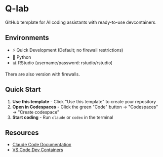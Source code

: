 # Q-lab

GitHub template for AI coding assistants with ready-to-use devcontainers.

## Environments

- ⚡ Quick Development (Default; no firewall restrictions)
- 🐍 Python
- 📊 RStudio (username/password: rstudio/rstudio)

There are also version with firewalls.

## Quick Start

1. **Use this template** - Click "Use this template" to create your repository
2. **Open in Codespaces** - Click the green "Code" button → "Codespaces" → "Create codespace"
3. **Start coding** - Run `claude` or `codex` in the terminal

## Resources

- [Claude Code Documentation](https://docs.anthropic.com/en/docs/claude-code)
- [VS Code Dev Containers](https://code.visualstudio.com/docs/devcontainers/containers)
